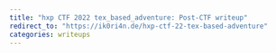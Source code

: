 ```yaml
---
title: "hxp CTF 2022 tex_based_adventure: Post-CTF writeup"
redirect_to: "https://ik0ri4n.de/hxp-ctf-22-tex-based-adventure"
categories: writeups
---
```

